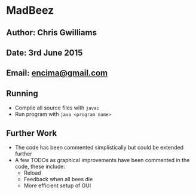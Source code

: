 # MadBeez

## Author: Chris Gwilliams 
## Date: 3rd June 2015
## Email: [encima@gmail.com](mailto:encima@gmail.com)

## Running

* Compile all source files with ````javac````
* Run program with ````java <program name>````

## Further Work

* The code has been commented simplistically but could be extended further
* A few TODOs as graphical improvements have been commented in the code, these include:
	* Reload
	* Feedback when all bees die
	* More efficient setup of GUI